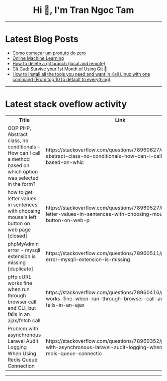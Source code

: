 <h1 align="center">Hi 👋, I'm Tran Ngoc Tam</h1>

---

# Latest Blog Posts 
<!-- BLOG-POST-LIST:START -->
- [Como começar um produto do zero](https://dev.to/kleysongomes/como-comecar-um-produto-do-zero-239g)
- [Online Machine Learning](https://dev.to/damikaanupama/online-machine-learning-5g6p)
- [How to delete a git branch &lpar;local and remote&rpar;](https://dev.to/sharmaprash/how-to-delete-a-git-branch-local-and-remote-5ae4)
- [Git Gud: Survive your 1st Month of Using Git 🚀](https://dev.to/middleware/git-gud-survive-your-1st-month-of-using-git-1j2m)
- [How to install all the tools you need and want in Kali Linux with one command &lpar;From top 10 to default to everything&rpar;](https://dev.to/hax/how-to-install-all-the-tools-you-need-and-want-in-kali-linux-with-one-command-from-top-10-to-default-to-everything-5221)
<!-- BLOG-POST-LIST:END -->

---

# Latest stack oveflow activity
<table>
  <tr><th>Title</th><th>Link</th></tr>
  <!-- STACKOVERFLOW:START --><tr><td>OOP PHP, Abstract class, no conditionals - How can I call a method based on which option was selected in the form?</td><td>https://stackoverflow.com/questions/78960627/oop-php-abstract-class-no-conditionals-how-can-i-call-a-method-based-on-whic</td></tr><tr><td>how to get letter values in sentences with choosing mouse&#39;s left button on web page [closed]</td><td>https://stackoverflow.com/questions/78960527/how-to-get-letter-values-in-sentences-with-choosing-mouses-left-button-on-web-p</td></tr><tr><td>phpMyAdmin error - mysqli extension is missing [duplicate]</td><td>https://stackoverflow.com/questions/78960511/phpmyadmin-error-mysqli-extension-is-missing</td></tr><tr><td>pHp cURL works fine when run through browser call and CLI, but fails in an ajax/fetch call</td><td>https://stackoverflow.com/questions/78960416/php-curl-works-fine-when-run-through-browser-call-and-cli-but-fails-in-an-ajax</td></tr><tr><td>Problem with asynchronous Laravel Audit Logging When Using Redis Queue Connection</td><td>https://stackoverflow.com/questions/78960352/problem-with-asynchronous-laravel-audit-logging-when-using-redis-queue-connectio</td></tr><!-- STACKOVERFLOW:END -->
</table>

---


